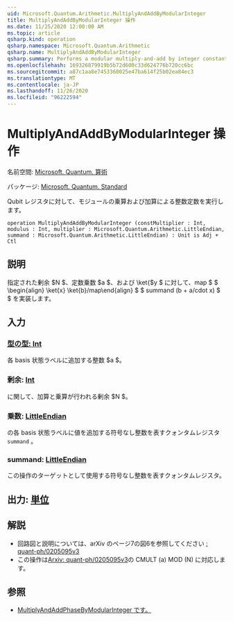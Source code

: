 ```yaml
---
uid: Microsoft.Quantum.Arithmetic.MultiplyAndAddByModularInteger
title: MultiplyAndAddByModularInteger 操作
ms.date: 11/25/2020 12:00:00 AM
ms.topic: article
qsharp.kind: operation
qsharp.namespace: Microsoft.Quantum.Arithmetic
qsharp.name: MultiplyAndAddByModularInteger
qsharp.summary: Performs a modular multiply-and-add by integer constants on a qubit register.
ms.openlocfilehash: 169326879919b5b72d600c33d624776b720cc6bc
ms.sourcegitcommit: a87c1aa8e7453360025e47ba614f25b02ea84ec3
ms.translationtype: MT
ms.contentlocale: ja-JP
ms.lasthandoff: 11/26/2020
ms.locfileid: "96222594"
---
```

# <a name="multiplyandaddbymodularinteger-operation"></a>MultiplyAndAddByModularInteger 操作

名前空間: [Microsoft. Quantum. 算術](xref:Microsoft.Quantum.Arithmetic)

パッケージ: [Microsoft. Quantum. Standard](https://nuget.org/packages/Microsoft.Quantum.Standard)


Qubit レジスタに対して、モジュールの乗算および加算による整数定数を実行します。

```qsharp
operation MultiplyAndAddByModularInteger (constMultiplier : Int, modulus : Int, multiplier : Microsoft.Quantum.Arithmetic.LittleEndian, summand : Microsoft.Quantum.Arithmetic.LittleEndian) : Unit is Adj + Ctl
```


## <a name="description"></a>説明

指定された剰余 $N $、定数乗数 $a $、および \ket{$y $ に対して、map $ $ \begin{align} \ket{x} \ket{b}/map\end{align} $ $ summand (b + a/cdot x) $ $ を実装します。

## <a name="input"></a>入力

### <a name="constmultiplier--int"></a>[型の型: Int](xref:microsoft.quantum.lang-ref.int)

各 basis 状態ラベルに追加する整数 $a $。


### <a name="modulus--int"></a>剰余: [Int](xref:microsoft.quantum.lang-ref.int)

に関して、加算と乗算が行われる剰余 $N $。


### <a name="multiplier--littleendian"></a>乗数: [LittleEndian](xref:Microsoft.Quantum.Arithmetic.LittleEndian)

の各 basis 状態ラベルに値を追加する符号なし整数を表すクォンタムレジスタ `summand` 。


### <a name="summand--littleendian"></a>summand: [LittleEndian](xref:Microsoft.Quantum.Arithmetic.LittleEndian)

この操作のターゲットとして使用する符号なし整数を表すクォンタムレジスタ。



## <a name="output--unit"></a>出力: [単位](xref:microsoft.quantum.lang-ref.unit)



## <a name="remarks"></a>解説

- 回路図と説明については、arXiv のページ7の図6を参照してください [: quant-ph/0205095v3](https://arxiv.org/pdf/quant-ph/0205095v3.pdf#page=7)
- この操作は[Arxiv: quant-ph/0205095v3](https://arxiv.org/pdf/quant-ph/0205095v3.pdf)の CMULT (a) MOD (N) に対応します。

## <a name="see-also"></a>参照

- [MultiplyAndAddPhaseByModularInteger です。](xref:Microsoft.Quantum.Arithmetic.MultiplyAndAddPhaseByModularInteger)
